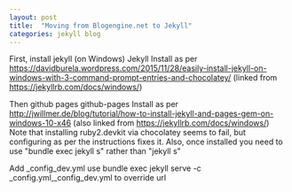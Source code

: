 ```yaml
---
layout: post
title:  "Moving from Blogengine.net to Jekyll"
categories: jekyll blog
---
```

First, install jekyll (on Windows)
Jekyll
Install as per https://davidburela.wordpress.com/2015/11/28/easily-install-jekyll-on-windows-with-3-command-prompt-entries-and-chocolatey/
(linked from https://jekyllrb.com/docs/windows/)

Then github pages
github-pages
Install as per http://jwillmer.de/blog/tutorial/how-to-install-jekyll-and-pages-gem-on-windows-10-x46
(also linked from https://jekyllrb.com/docs/windows/)
Note that installing ruby2.devkit via chocolatey seems to fail, but configuring as per the instructions fixes it.
Also, once installed you need to use "bundle exec jekyll s" rather than "jekyll s"

Add \_config\_dev.yml
use bundle exec jekyll serve -c \_config.yml,\_config\_dev.yml to override url
